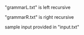 "grammarL.txt" is left recursive

"grammarR.txt" is right recursive

sample input provided in "input.txt"

